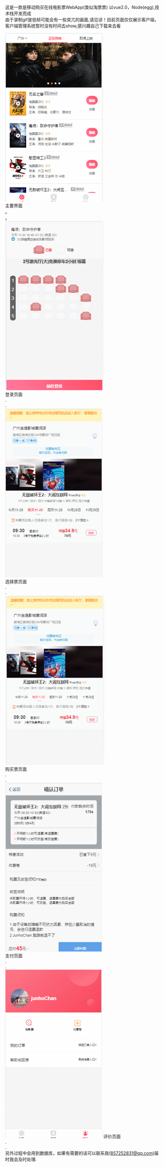 ﻿这是一款是移动购买在线电影票WebApp(类似淘票票) 以vue2.0，Node(egg),技术栈开发而成  
﻿由于录制gif是低帧可能会有一些突兀的画面,请见谅！目前页面仅仅展示客户端，客户端管理系统暂时没有时间去show,感兴趣自己下载来去看
 
  ![image](https://github.com/JunhoChan/ticketWebApp-FullStack/blob/master/metarial/index.gif?strip%7CimageView2/2/w/300)  
  主要界面  
  。  
  。  
  ![image](https://github.com/JunhoChan/ticketWebApp-FullStack/blob/master/metarial/login.gif?strip%7CimageView2/2/w/300)  
  登录页面  
  .  
  .  
  ![image](https://github.com/JunhoChan/ticketWebApp-FullStack/blob/master/metarial/map.gif?strip%7CimageView2/2/w/300)  
  选择票页面  
  .  
  .  
  ![image](https://github.com/JunhoChan/ticketWebApp-FullStack/blob/master/metarial/shop.gif?strip%7CimageView2/2/w/300)  
  购买票页面  
  .  
  .  
  ![image](https://github.com/JunhoChan/ticketWebApp-FullStack/blob/master/metarial/yes.gif?strip%7CimageView2/2/w/300)    
  支付页面  
  .  
  .  
  ![image](https://github.com/JunhoChan/ticketWebApp-FullStack/blob/master/metarial/comment.gif?strip%7CimageView2/2/w/300) 
  评价页面  
  .  
  .  
 另外过程中会用到数据库，如果有需要的话可以联系我(857252831@qq.com)届时我会及时处理.
